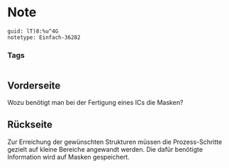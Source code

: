 # Note
```
guid: lT)8:%u^4G
notetype: Einfach-36282
```

### Tags
```
```

## Vorderseite
Wozu benötigt man bei der Fertigung eines ICs die Masken?

## Rückseite
Zur Erreichung der gewünschten Strukturen 
müssen die Prozess-Schritte gezielt auf kleine 
Bereiche angewandt werden. Die dafür benötigte Information wird auf Masken gespeichert.
